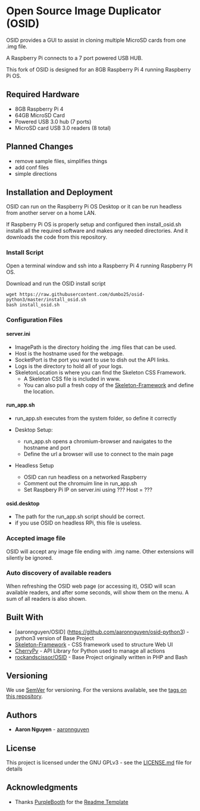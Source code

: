 # Open Source Image Duplicator (OSID)

OSID provides a GUI to assist in cloning multiple MicroSD cards from one .img file.

A Raspberry Pi connects to a 7 port powered USB HUB.

This fork of OSID is designed for an 8GB Raspberry Pi 4 running Raspberry Pi OS.


## Required Hardware

- 8GB Raspberry Pi 4
- 64GB MicroSD Card
- Powered USB 3.0 hub (7 ports)
- MicroSD card USB 3.0 readers (8 total)

## Planned Changes

- remove sample files, simplifies things
- add conf files
- simple directions

## Installation and Deployment

OSID can run on the Raspberry Pi OS Desktop or it can be run headless from another server on a home LAN.

If Raspberry Pi OS is properly setup and configured then install_osid.sh installs all the required software and makes any needed directories. And it downloads the code from this repository.

### Install Script

Open a terminal window and ssh into a Raspberry Pi 4 running Raspberry PI OS. 

Download and run the OSID install script

```
wget https://raw.githubusercontent.com/dumbo25/osid-python3/master/install_osid.sh
bash install_osid.sh
```

### Configuration Files
#### server.ini

* ImagePath is the directory holding the .img files that can be used.
* Host is the hostname used for the webpage.
* SocketPort is the port you want to use to dish out the API links.
* Logs is the directory to hold all of your logs.
* SkeletonLocation is where you can find the Skeleton CSS Framework.
	* A Skeleton CSS file is included in www.
	* You can also pull a fresh copy of the [Skeleton-Framework](https://github.com/skeleton-framework/skeleton-framework) and define the location.

#### run_app.sh

* run_app.sh executes from the system folder, so define it correctly
* Desktop Setup:
	* run_app.sh opens a chromium-browser and navigates to the hostname and port
	* Define the url a browser will use to connect to the main page

* Headless Setup
	* OSID can run headless on a networked Raspberry
	* Comment out the chromuim line in run_app.sh
	* Set Raspbery Pi IP on server.ini using ??? Host = ???

#### osid.desktop

* The path for the run_app.sh script should be correct.
* if you use OSID on headless RPi, this file is useless.

### Accepted image file
OSID will accept any image file ending with .img name. Other extensions will silently be ignored.

### Auto discovery of available readers
When refreshing the OSID web page (or accessing it), OSID will scan available readers, and after some seconds, will show them on the menu. A sum of all readers is also shown.

## Built With

* [aaronnguyen/OSID] (https://github.com/aaronnguyen/osid-python3) - python3 version of Base Project
* [Skeleton-Framework](https://github.com/skeleton-framework/skeleton-framework) - CSS framework used to structure Web UI
* [CherryPy](http://docs.cherrypy.org/en/latest/) - API Library for Python used to manage all actions
* [rockandscissor/OSID](https://github.com/rockandscissor/osid) - Base Project originally written in PHP and Bash

## Versioning

We use [SemVer](http://semver.org/) for versioning. For the versions available, see the [tags on this repository](https://github.com/your/project/tags).

## Authors

* **Aaron Nguyen** - [aaronnguyen](https://github.com/aaronnguyen)

## License

This project is licensed under the GNU GPLv3 - see the [LICENSE.md](LICENSE.md) file for details

## Acknowledgments

* Thanks [PurpleBooth](https://gist.github.com/PurpleBooth) for the [Readme Template](https://gist.github.com/PurpleBooth/109311bb0361f32d87a2)
